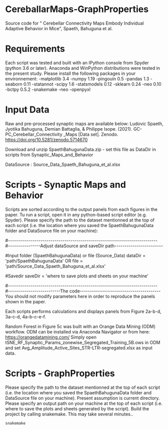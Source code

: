 # CereballarMaps-GraphProperties
Source code for " Cerebellar Connectivity Maps Embody Individual Adaptive Behavior in Mice", Spaeth, Bahuguna et al. 

# Requirements 
Each script was tested and built with an IPython console from Spyder (python 3.6 or later). Anaconda and WinPython distributions were tested in the present study. Please install the following packages in your environnement:
-matplotlib 3.4
-numpy 1.19
-pingouin 0.5
-pandas 1.3
-seaborn 0.11
-statannot 
-scipy 1.6
-statsmodels 0.12
-sklearn 0.24
-neo 0.10
-bctpy 0.5.2
-snakemake
-neo
-openpyxl

# Input Data
Raw and pre-processed synaptic maps are available below:
Ludovic Spaeth, Jyotika Bahuguna, Demian Battaglia, & Philippe Isope. (2021). GC-PC_Cerebellar_Connectivity _Maps [Data set]. Zenodo. https://doi.org/10.5281/zenodo.5714670

Download and unzip SpaethBahugunaData.zip - set this file as DataDir in scripts from Synaptic_Maps_and_Behavior

DataSource : Source_Data_Spaeth_Bahuguna_et_al.xlsx

# Scripts - Synaptic Maps and Behavior
Scripts are sorted according to the output panels from each figures in the paper. Tu run a script, open it in any python-based script editor (e.g. Spyder). Please specify the path to the dataset mentionned at the top of each script (i.e. the location where you saved the SpaethBahugunaData folder and DataSource file on your machine): 

#--------------------------------------------------------------------------
#----------------Adjust dataSource and saveDir path------------------------

#Input folder (SpaethBahugunaData) or file (Source_Data)
dataDir = 'path/SpaethBahugunaData'
OR
file = 'path/Source_Data_Spaeth_Bahuguna_et_al.xlsx'

#Savedir 
saveDir =  'where to save plots and sheets on your machine'

#--------------------------------------------------------------------------
#--------------------------The code----------------------------------------
You should not modify parameters here in order to reproduce the panels shown in the paper. 

Each scripts performs calculations and displays panels from Figure 2a-b-d, 3a-c-d, 4a-b-c-e-f.  

Random Forest in Figure 5c was built with an Orange Data Mining (ODM) workflow. ODM can be installed via Anaconda Navigator or from here: https://orangedatamining.com/
Simply open tSNE_RF_Synaptic_Params_zonewise_Segregated_Training_5B.ows in ODM and set Avg_Amplitude_Active_Sites_STR-LTR-segregated.xlsx as input data. 


# Scripts - GraphProperties
Please specify the path to the dataset mentionned at the top of each script (i.e. the location where you saved the SpaethBahugunaData folder and DataSource file on your machine). Present assumption is current directory.
Please specify an output path on your machine at the top of each script (i.e. where to save the plots and sheets generated by the script). 
Build the project by calling snakemake. This may take several minutes..

```bash
snakemake
```
